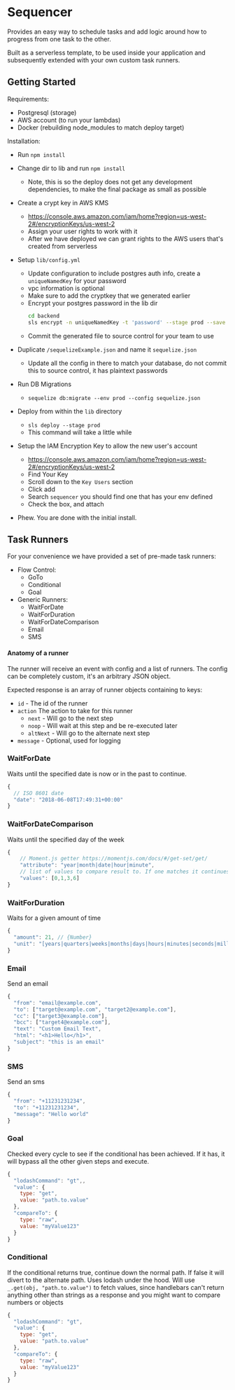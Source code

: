 # Sequencer

Provides an easy way to schedule tasks and add 
logic around how to progress from one task to the other.

Built as a serverless template, to be used inside 
your application and subsequently extended with your
own custom task runners.
    
## Getting Started

Requirements:
* Postgresql (storage)
* AWS account (to run your lambdas)
* Docker (rebuilding node_modules to match deploy target)

Installation:
* Run `npm install`
* Change dir to lib and run `npm install`
    * Note, this is so the deploy does not get any development dependencies, to make the final package as small as possible
* Create a crypt key in AWS KMS
    * https://console.aws.amazon.com/iam/home?region=us-west-2#/encryptionKeys/us-west-2
    * Assign your user rights to work with it
    * After we have deployed we can grant rights to the AWS users that's created from serverless
* Setup `lib/config.yml`
    * Update configuration to include postgres auth info, create a `uniqueNamedKey` for your password
    * vpc information is optional
    * Make sure to add the cryptkey that we generated earlier
    * Encrypt your postgres password in the lib dir
        ```bash
        cd backend
        sls encrypt -n uniqueNamedKey -t 'password' --stage prod --save
        ```
    * Commit the generated file to source control for your team to use
    
* Duplicate `/sequelizeExample.json` and name it `sequelize.json`
    * Update all the config in there to match your database, do not commit this to source control, it has plaintext passwords 
* Run DB Migrations
    * `sequelize db:migrate --env prod --config sequelize.json`
* Deploy from within the `lib` directory
    * `sls deploy --stage prod`
    * This command will take a little while
* Setup the IAM Encryption Key to allow the new user's account
    * https://console.aws.amazon.com/iam/home?region=us-west-2#/encryptionKeys/us-west-2
    * Find Your Key
    * Scroll down to the `Key Users` section
    * Click add
    * Search `sequencer` you should find one that has your env defined
    * Check the box, and attach
* Phew. You are done with the initial install.
    
## Task Runners
For your convenience we have
provided a set of pre-made task runners:

* Flow Control:
    * GoTo
    * Conditional
    * Goal
* Generic Runners:
    * WaitForDate
    * WaitForDuration
    * WaitForDateComparison
    * Email
    * SMS
    
#### Anatomy of a runner

The runner will receive an event with config and a list of runners. The config can be
completely custom, it's an arbitrary JSON object.

Expected response is an array of runner objects containing to keys:
* `id` - The id of the runner
* `action` The action to take for this runner
    * `next` - Will go to the next step 
    * `noop` - Will wait at this step and be re-executed later
    * `altNext` - Will go to the alternate next step 
* `message` - Optional, used for logging

### WaitForDate

Waits until the specified date is now or in the past to continue.

```javascript
{
  // ISO 8601 date
  "date": "2018-06-08T17:49:31+00:00"
}
```

### WaitForDateComparison

Waits until the specified day of the week

```javascript
{
    // Moment.js getter https://momentjs.com/docs/#/get-set/get/
    "attribute": "year|month|date|hour|minute",
    // list of values to compare result to. If one matches it continues
    "values": [0,1,3,6]
}
``` 

### WaitForDuration

Waits for a given amount of time

```javascript
{
  "amount": 21, // {Number}
  "unit": "[years|quarters|weeks|months|days|hours|minutes|seconds|milliseconds]"
}
```

### Email

Send an email

```javascript
{
  "from": "email@example.com",
  "to": ["target@example.com", "target2@example.com"],
  "cc": ["target3@example.com"],
  "bcc": ["target4@example.com"],
  "text": "Custom Email Text",
  "html": "<h1>Hello</h1>",
  "subject": "this is an email"
}
```

### SMS

Send an sms

```javascript
{
  "from": "+11231231234",
  "to": "+11231231234",
  "message": "Hello world"
}
```

### Goal

Checked every cycle to see if the conditional has been achieved. If it has, 
it will bypass all the other given steps and execute.

```javascript
{
  "lodashCommand": "gt",,
  "value": {
    type: "get",
    value: "path.to.value"
  },
  "compareTo": {
    type: "raw",
    value: "myValue123"
  }
}
```

### Conditional

If the conditional returns true, continue down the normal path. If false it
will divert to the alternate path. Uses lodash under the hood. 
Will use `_.get(obj, "path.to.value")` to fetch values, since handlebars can't 
return anything other than strings as a response and you might want to compare numbers or objects

```javascript
{
  "lodashCommand": "gt",
  "value": {
    type: "get",
    value: "path.to.value"
  },
  "compareTo": {
    type: "raw",
    value: "myValue123"
  }
}
```
